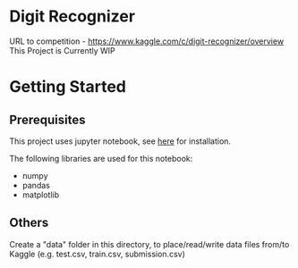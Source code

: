 # Digit Recognizer
URL to competition - https://www.kaggle.com/c/digit-recognizer/overview
This Project is Currently WIP

# Getting Started
## Prerequisites
This project uses jupyter notebook, see [here](https://jupyter.readthedocs.io/en/latest/install.html) for installation.

The following libraries are used for this notebook:
* numpy
* pandas
* matplotlib

## Others
Create a "data" folder in this directory, to place/read/write data files from/to Kaggle (e.g. test.csv, train.csv, submission.csv)
